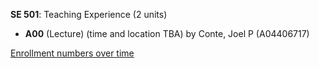 **SE 501**: Teaching Experience (2 units)

- **A00** (Lecture) (time and location TBA) by Conte, Joel P (A04406717)

[Enrollment numbers over time](./SE501.tsv)
